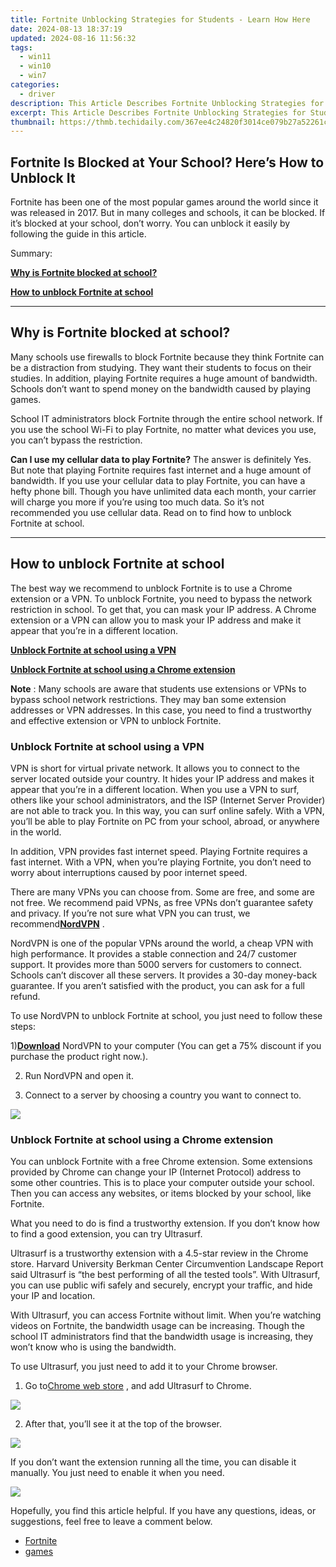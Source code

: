 ```yaml
---
title: Fortnite Unblocking Strategies for Students - Learn How Here
date: 2024-08-13 18:37:19
updated: 2024-08-16 11:56:32
tags:
  - win11
  - win10
  - win7
categories:
  - driver
description: This Article Describes Fortnite Unblocking Strategies for Students - Learn How Here
excerpt: This Article Describes Fortnite Unblocking Strategies for Students - Learn How Here
thumbnail: https://thmb.techidaily.com/367ee4c24820f3014ce079b27a52261c1491c40b5068f8f5a3061146a72cbc3e.png
---
```


## Fortnite Is Blocked at Your School? Here’s How to Unblock It

Fortnite has been one of the most popular games around the world since it was released in 2017\. But in many colleges and schools, it can be blocked. If it’s blocked at your school, don’t worry. You can unblock it easily by following the guide in this article.

Summary:

[**Why is Fortnite blocked at school?**](https://tools.techidaily.com/drivereasy/download/)

[**How to unblock Fortnite at school**](https://tools.techidaily.com/drivereasy/download/)

---

## Why is Fortnite blocked at school?

 Many schools use firewalls to block Fortnite because they think Fortnite can be a distraction from studying. They want their students to focus on their studies. In addition, playing Fortnite requires a huge amount of bandwidth. Schools don’t want to spend money on the bandwidth caused by playing games.

 School IT administrators block Fortnite through the entire school network. If you use the school Wi-Fi to play Fortnite, no matter what devices you use, you can’t bypass the restriction.

**Can I use my cellular data to play Fortnite?** The answer is definitely Yes. But note that playing Fortnite requires fast internet and a huge amount of bandwidth. If you use your cellular data to play Fortnite, you can have a hefty phone bill. Though you have unlimited data each month, your carrier will charge you more if you’re using too much data. So it’s not recommended you use cellular data. Read on to find how to unblock Fortnite at school.

---

## How to unblock Fortnite at school

 The best way we recommend to unblock Fortnite is to use a Chrome extension or a VPN. To unblock Fortnite, you need to bypass the network restriction in school. To get that, you can mask your IP address. A Chrome extension or a VPN can allow you to mask your IP address and make it appear that you’re in a different location.

[**Unblock Fortnite at school using a VPN**](https://tools.techidaily.com/drivereasy/download/)

[**Unblock Fortnite at school using a Chrome extension**](https://tools.techidaily.com/drivereasy/download/)

**Note** : Many schools are aware that students use extensions or VPNs to bypass school network restrictions. They may ban some extension addresses or VPN addresses. In this case, you need to find a trustworthy and effective extension or VPN to unblock Fortnite.

### Unblock Fortnite at school using a VPN

 VPN is short for virtual private network. It allows you to connect to the server located outside your country. It hides your IP address and makes it appear that you’re in a different location. When you use a VPN to surf, others like your school administrators, and the ISP (Internet Server Provider) are not able to track you. In this way, you can surf online safely. With a VPN, you’ll be able to play Fortnite on PC from your school, abroad, or anywhere in the world.

 In addition, VPN provides fast internet speed. Playing Fortnite requires a fast internet. With a VPN, when you’re playing Fortnite, you don’t need to worry about interruptions caused by poor internet speed.

 There are many VPNs you can choose from. Some are free, and some are not free. We recommend paid VPNs, as free VPNs don’t guarantee safety and privacy. If you’re not sure what VPN you can trust, we recommend[**NordVPN**](https://tools.techidaily.com/drivereasy/download/) .

 NordVPN is one of the popular VPNs around the world, a cheap VPN with high performance. It provides a stable connection and 24/7 customer support. It provides more than 5000 servers for customers to connect. Schools can’t discover all these servers. It provides a 30-day money-back guarantee. If you aren’t satisfied with the product, you can ask for a full refund.

 To use NordVPN to unblock Fortnite at school, you just need to follow these steps:

 1)[**Download**](https://tools.techidaily.com/drivereasy/download/) NordVPN to your computer (You can get a 75% discount if you purchase the product right now.).

2) Run NordVPN and open it.

3) Connect to a server by choosing a country you want to connect to.

![](https://images.drivereasy.com/wp-content/uploads/2019/08/image-546.png)

### Unblock Fortnite at school using a Chrome extension

 You can unblock Fortnite with a free Chrome extension. Some extensions provided by Chrome can change your IP (Internet Protocol) address to some other countries. This is to place your computer outside your school. Then you can access any websites, or items blocked by your school, like Fortnite.

 What you need to do is find a trustworthy extension. If you don’t know how to find a good extension, you can try Ultrasurf.

 Ultrasurf is a trustworthy extension with a 4.5-star review in the Chrome store. Harvard University Berkman Center Circumvention Landscape Report said Ultrasurf is “the best performing of all the tested tools”. With Ultrasurf, you can use public wifi safely and securely, encrypt your traffic, and hide your IP and location.

 With Ultrasurf, you can access Fortnite without limit. When you’re watching videos on Fortnite, the bandwidth usage can be increasing. Though the school IT administrators find that the bandwidth usage is increasing, they won’t know who is using the bandwidth.

To use Ultrasurf, you just need to add it to your Chrome browser.

 1) Go to[Chrome web store](https://chrome.google.com/webstore/detail/ultrasurf-security-privac/mjnbclmflcpookeapghfhapeffmpodij) , and add Ultrasurf to Chrome.

![](https://images.drivereasy.com/wp-content/uploads/2019/08/image-543-1024x207.png)

2) After that, you’ll see it at the top of the browser.

![](https://images.drivereasy.com/wp-content/uploads/2019/08/image-544.png)

 If you don’t want the extension running all the time, you can disable it manually. You just need to enable it when you need.

![](https://images.drivereasy.com/wp-content/uploads/2019/08/image-545.png)

 Hopefully, you find this article helpful. If you have any questions, ideas, or suggestions, feel free to leave a comment below.

* [Fortnite](https://tools.techidaily.com/drivereasy/download/)
* [games](https://tools.techidaily.com/drivereasy/download/)

<ins class="adsbygoogle"
     style="display:block"
     data-ad-format="autorelaxed"
     data-ad-client="ca-pub-7571918770474297"
     data-ad-slot="1223367746"></ins>



<ins class="adsbygoogle"
     style="display:block"
     data-ad-client="ca-pub-7571918770474297"
     data-ad-slot="8358498916"
     data-ad-format="auto"
     data-full-width-responsive="true"></ins>
